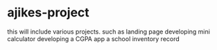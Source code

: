 # ajikes-project
this will include various projects.
such as
landing page
developing mini calculator
developing a CGPA app
a school inventory record
